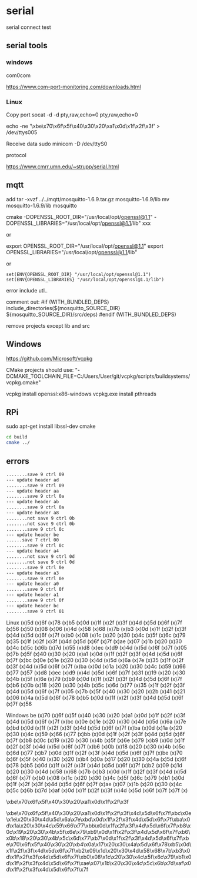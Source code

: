 # serial

serial connect test

## serial tools

### windows

com0com

https://www.com-port-monitoring.com/downloads.html

### Linux

Copy port 
socat -d -d pty,raw,echo=0 pty,raw,echo=0

echo -ne '\xbe\x70\x6f\x5f\x40\x30\x20\xa1\x0d\x1f\x2f\x3f' > /dev/ttys005

Receive data 
sudo minicom -D /dev/ttyS0

protocol

https://www.cmrr.umn.edu/~strupp/serial.html

## mqtt

add
tar -xvzf ../../mqtt/mosquitto-1.6.9.tar.gz mosquitto-1.6.9/lib
mv mosquitto-1.6.9/lib mosquitto

cmake -DOPENSSL_ROOT_DIR="/usr/local/opt/openssl@1.1" -DOPENSSL_LIBRARIES="/usr/local/opt/openssl@1.1/lib" xxx

or

export OPENSSL_ROOT_DIR="/usr/local/opt/openssl@1.1"
export OPENSSL_LIBRARIES="/usr/local/opt/openssl@1.1/lib"

or

    set(ENV{OPENSSL_ROOT_DIR} "/usr/local/opt/openssl@1.1")
    set(ENV{OPENSSL_LIBRARIES} "/usr/local/opt/openssl@1.1/lib")

error include utl..

comment out:
#if (WITH_BUNDLED_DEPS)
        include_directories(${mosquitto_SOURCE_DIR} ${mosquitto_SOURCE_DIR}/src/deps)
#endif (WITH_BUNDLED_DEPS)

remove projects except lib and src

## Windows

https://github.com/Microsoft/vcpkg

CMake projects should use: "-DCMAKE_TOOLCHAIN_FILE=C:/Users/User/git/vcpkg/scripts/buildsystems/vcpkg.cmake"

vcpkg install openssl:x86-windows
vcpkg.exe install pthreads

## RPi

sudo apt-get install libssl-dev cmake

```bash
cd build
cmake ../

```

## errors

```bash
........save 9 ctrl 09
--- update header ad
........save 9 ctrl 09
--- update header aa
........save 9 ctrl 0a
--- update header ab
........save 9 ctrl 0a
--- update header a8
........not save 9 ctrl 0b
........not save 9 ctrl 0b
........save 9 ctrl 0c
--- update header be
......save 7 ctrl 00
........save 9 ctrl 0c
--- update header a4
........not save 9 ctrl 0d
........not save 9 ctrl 0d
........save 9 ctrl 0e
--- update header a3
........save 9 ctrl 0e
--- update header a0
........save 9 ctrl 0f
--- update header a1
........save 9 ctrl 0f
--- update header bc
........save 9 ctrl 01
```

Linux
(x)5d (x)6f (x)78 (x)b5 (x)0d (x)1f (x)2f (x)3f (x)4d (x)5d (x)6f (x)7f (x)56 (x)50 (x)08 (x)06 (x)4d (x)58 (x)68 (x)7b (x)b3 (x)0d (x)1f (x)2f (x)3f (x)4d (x)5d (x)6f (x)7f (x)b0 (x)08 (x)1c (x)20 (x)30 (x)4c (x)5f (x)6c (x)79 (x)35 (x)1f (x)2f (x)3f (x)4d (x)5d (x)6f (x)7f (x)ae (x)07 (x)1b (x)20 (x)30 (x)4c (x)5c (x)6b (x)7d (x)55 (x)d8 (x)ec (x)d9 (x)4d (x)5d (x)6f (x)7f (x)05 (x)7b (x)5f (x)40 (x)30 (x)20 (x)a1 (x)0d (x)1f (x)2f (x)3f (x)4d (x)5d (x)6f (x)7f (x)bc (x)0e (x)1e (x)20 (x)30 (x)4d (x)5d (x)6a (x)7e (x)35 (x)1f (x)2f (x)3f (x)4d (x)5d (x)6f (x)7f (x)ba (x)0d (x)1a (x)20 (x)30 (x)4c (x)59 (x)66 (x)77 (x)57 (x)d8 (x)ec (x)d9 (x)4d (x)5d (x)6f (x)7f (x)31 (x)19 (x)20 (x)30 (x)4b (x)5f (x)6e (x)79 (x)b9 (x)0d (x)1f (x)2f (x)3f (x)4d (x)5d (x)6f (x)7f (x)b6 (x)0b (x)18 (x)20 (x)30 (x)4b (x)5c (x)6d (x)77 (x)35 (x)1f (x)2f (x)3f (x)4d (x)5d (x)6f (x)7f (x)05 (x)7b (x)5f (x)40 (x)30 (x)20 (x)2b (x)41 (x)21 (x)06 (x)4a (x)5d (x)6f (x)78 (x)b5 (x)0d (x)1f (x)2f (x)3f (x)4d (x)5d (x)6f (x)7f (x)56

Windows
be (x)70 (x)6f (x)5f (x)40 (x)30 (x)20 (x)a1 (x)0d (x)1f (x)2f (x)3f (x)4d (x)5d (x)6f (x)7f (x)bc (x)0e (x)1e (x)20 (x)30 (x)4d (x)5d (x)6a (x)7e (x)bd (x)0d (x)1f (x)2f (x)3f (x)4d (x)5d (x)6f (x)7f (x)ba (x)0d (x)1a (x)20 (x)30 (x)4c (x)59 (x)66 (x)77 (x)bb (x)0d (x)1f (x)2f (x)3f (x)4d (x)5d (x)6f (x)7f (x)b8 (x)0c (x)19 (x)20 (x)30 (x)4b (x)5f (x)6e (x)79 (x)b9 (x)0d (x)1f (x)2f (x)3f (x)4d (x)5d (x)6f (x)7f (x)b6 (x)0b (x)18 (x)20 (x)30 (x)4b (x)5c (x)6d (x)77 (x)b7 (x)0d (x)1f (x)2f (x)3f (x)4d (x)5d (x)6f (x)7f (x)be (x)70 (x)6f (x)5f (x)40 (x)30 (x)20 (x)b4 (x)0a (x)17 (x)20 (x)30 (x)4a (x)5d (x)6f (x)78 (x)b5 (x)0d (x)1f (x)2f (x)3f (x)4d (x)5d (x)6f (x)7f (x)b2 (x)09 (x)1d (x)20 (x)30 (x)4d (x)58 (x)68 (x)7b (x)b3 (x)0d (x)1f (x)2f (x)3f (x)4d (x)5d (x)6f (x)7f (x)b0 (x)08 (x)1c (x)20 (x)30 (x)4c (x)5f (x)6c (x)79 (x)b1 (x)0d (x)1f (x)2f (x)3f (x)4d (x)5d (x)6f (x)7f (x)ae (x)07 (x)1b (x)20 (x)30 (x)4c (x)5c (x)6b (x)7d (x)af (x)0d (x)1f (x)2f (x)3f (x)4d (x)5d (x)6f (x)7f (x)7f (x)

\xbe\x70\x6f\x5f\x40\x30\x20\xa1\x0d\x1f\x2f\x3f


\xbe\x70\x6f\x5f\x40\x30\x20\xa1\x0d\x1f\x2f\x3f\x4d\x5d\x6f\x7f\xbc\x0e\x1e\x20\x30\x4d\x5d\x6a\x7e\xbd\x0d\x1f\x2f\x3f\x4d\x5d\x6f\x7f\xba\x0d\x1a\x20\x30\x4c\x59\x66\x77\xbb\x0d\x1f\x2f\x3f\x4d\x5d\x6f\x7f\xb8\x0c\x19\x20\x30\x4b\x5f\x6e\x79\xb9\x0d\x1f\x2f\x3f\x4d\x5d\x6f\x7f\xb6\x0b\x18\x20\x30\x4b\x5c\x6d\x77\xb7\x0d\x1f\x2f\x3f\x4d\x5d\x6f\x7f\xbe\x70\x6f\x5f\x40\x30\x20\xb4\x0a\x17\x20\x30\x4a\x5d\x6f\x78\xb5\x0d\x1f\x2f\x3f\x4d\x5d\x6f\x7f\xb2\x09\x1d\x20\x30\x4d\x58\x68\x7b\xb3\x0d\x1f\x2f\x3f\x4d\x5d\x6f\x7f\xb0\x08\x1c\x20\x30\x4c\x5f\x6c\x79\xb1\x0d\x1f\x2f\x3f\x4d\x5d\x6f\x7f\xae\x07\x1b\x20\x30\x4c\x5c\x6b\x7d\xaf\x0d\x1f\x2f\x3f\x4d\x5d\x6f\x7f\x7f